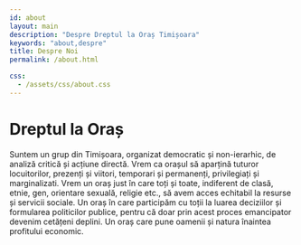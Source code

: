 ```yaml
---
id: about
layout: main
description: "Despre Dreptul la Oraș Timișoara"
keywords: "about,despre"
title: Despre Noi
permalink: /about.html

css:
  - /assets/css/about.css
---
```

<div class="about">
    <h1> Dreptul la Oraș </h1>
</div>

Suntem un grup din Timișoara, organizat democratic și non-ierarhic, de analiză critică și acțiune directă. Vrem ca orașul să aparțină tuturor locuitorilor, prezenți și viitori, temporari și permanenți, privilegiați și marginalizati. Vrem un oraș just în care toți și toate, indiferent de clasă, etnie, gen, orientare sexuală, religie etc., să avem acces echitabil la resurse și servicii sociale. Un oraș în care participăm cu toții la luarea deciziilor și formularea politicilor publice, pentru că doar prin acest proces emancipator devenim cetățeni deplini. Un oraș care pune oamenii și natura înaintea profitului economic.

